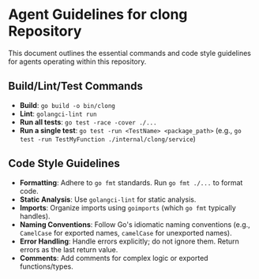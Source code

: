 # Agent Guidelines for clong Repository

This document outlines the essential commands and code style guidelines for agents operating within this repository.

## Build/Lint/Test Commands

- **Build**: `go build -o bin/clong`
- **Lint**: `golangci-lint run`
- **Run all tests**: `go test -race -cover ./...`
- **Run a single test**: `go test -run <TestName> <package_path>` (e.g., `go test -run TestMyFunction ./internal/clong/service`)

## Code Style Guidelines

- **Formatting**: Adhere to `go fmt` standards. Run `go fmt ./...` to format code.
- **Static Analysis**: Use `golangci-lint` for static analysis.
- **Imports**: Organize imports using `goimports` (which `go fmt` typically handles).
- **Naming Conventions**: Follow Go's idiomatic naming conventions (e.g., `CamelCase` for exported names, `camelCase` for unexported names).
- **Error Handling**: Handle errors explicitly; do not ignore them. Return errors as the last return value.
- **Comments**: Add comments for complex logic or exported functions/types.
